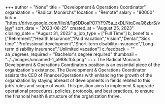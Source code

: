 +++
author = "None"
title = "Development & Operations Coordinator"
organization = "Radical Monarchs"
location = "Remote"
salary = "80000"
link = "https://drive.google.com/file/d/1g6DDoaPO7YF975a_zxDLNtqCvaQ8zbrS/view"
sort_date = "2023-08-25"
created_at = "August 25, 2023"
closing_date = "August 31, 2023"
a_job_type = ["Full Time"]
b_benefits = ["Retirement","Health Insurance","Paid Vacation","Vision","Dental","Sick time","Professional development","Short-term disability insurance","Long-term disability insurance","Unlimited vacation"]
c_feedback = ""
aa_degrees_required = "Bachelor's degree required"
thumbnail = "../../images/unnamed-1_a988cfb5.png"
+++
The Radical Monarch Development & Operations Coordinators position is an essential piece of the organization's existence. The Development & Operations Coordinator assists the CEO of Finance/Operations with enhancing the growth of the organization by staying abreast of developments in fields related to this job’s roles and scope of work. This position aims to implement & upgrade operational procedures, policies, protocols,
and best practices, to ensure the financial health & structure of the organization thrive.